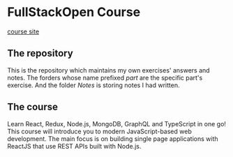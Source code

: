 # FullStackOpen Course

[course site](https://fullstackopen.com/en/)

## The repository

This is the repository which maintains my own exercises' answers and notes. The forders whose name prefixed *part* are the specific part's exercise.
And the folder *Notes* is storing notes I had written.

## The course

Learn React, Redux, Node.js, MongoDB, GraphQL and TypeScript in one go! This course will introduce you to modern JavaScript-based web development. The main focus is on building single page applications with ReactJS that use REST APIs built with Node.js.
